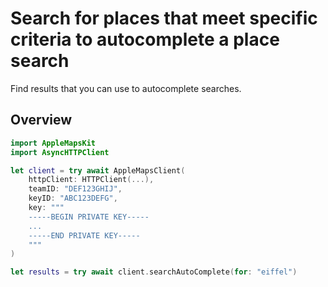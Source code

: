 # Search for places that meet specific criteria to autocomplete a place search

Find results that you can use to autocomplete searches.

## Overview

```swift
import AppleMapsKit
import AsyncHTTPClient

let client = try await AppleMapsClient(
    httpClient: HTTPClient(...),
    teamID: "DEF123GHIJ",
    keyID: "ABC123DEFG",
    key: """
    -----BEGIN PRIVATE KEY-----
    ...
    -----END PRIVATE KEY-----
    """
)

let results = try await client.searchAutoComplete(for: "eiffel")
```
